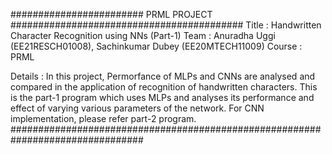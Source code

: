 ######################## PRML PROJECT ##########################################
 Title   : Handwritten Character Recognition using NNs (Part-1)
 Team    : Anuradha Uggi (EE21RESCH01008), Sachinkumar Dubey (EE20MTECH11009)
 Course  : PRML

 Details : In this project, Permorfance of MLPs and CNNs are analysed and
           compared in the application of recognition of handwritten characters.
           This is the part-1 program which uses MLPs and analyses its 
           performance and effect of varying various parameters of the network.
           For CNN implementation, please refer part-2 program.
################################################################################
